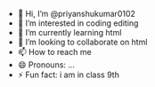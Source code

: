- 👋 Hi, I’m @priyanshukumar0102
- 👀 I’m interested in coding editing 
- 🌱 I’m currently learning html
- 💞️ I’m looking to collaborate on html
- 📫 How to reach me 
- 😄 Pronouns: ...
- ⚡ Fun fact: i am in class 9th

<!---
priyanshukumar0102/priyanshukumar0102 is a ✨ special ✨ repository because its `README.md` (this file) appears on your GitHub profile.
You can click the Preview link to take a look at your changes.
--->
